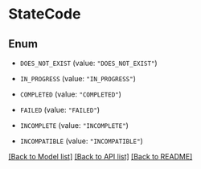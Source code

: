 # StateCode

## Enum


* `DOES_NOT_EXIST` (value: `"DOES_NOT_EXIST"`)

* `IN_PROGRESS` (value: `"IN_PROGRESS"`)

* `COMPLETED` (value: `"COMPLETED"`)

* `FAILED` (value: `"FAILED"`)

* `INCOMPLETE` (value: `"INCOMPLETE"`)

* `INCOMPATIBLE` (value: `"INCOMPATIBLE"`)


[[Back to Model list]](../README.md#documentation-for-models) [[Back to API list]](../README.md#documentation-for-api-endpoints) [[Back to README]](../README.md)


